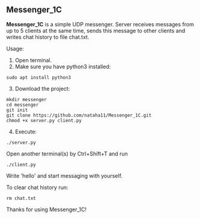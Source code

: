 ## Messenger_1C
**Messenger_1C** is a simple UDP messenger. Server receives messages from up to 5 clients at the same time, sends this message to other clients and writes chat history to file chat.txt.<br/>

Usage:<br/>
1. Open terminal.<br/>
2. Make sure you have python3 installed:<br/>
```
sudo apt install python3
```
3. Download the project:<br/>
```
mkdir messenger
cd messenger
git init
git clone https://github.com/nataha11/Messenger_1C.git
chmod +x server.py client.py
```
4. Execute:<br/>
```
./server.py
```
Open another terminal(s) by Ctrl+Shift+T and run<br/>
```
./client.py
```
Write 'hello' and start messaging with yourself.<br/>

To clear chat history run:<br/>
```
rm chat.txt
```

Thanks for using Messenger_1C!
